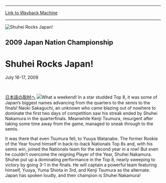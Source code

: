 
---
[Link to Wayback Machine](https://web.archive.org/web/20160228033948/http://magic.wizards.com/en/events/coverage/jpnat09)

[_metadata_:description]:- " "
[_metadata_:generator]:- "Drupal 7 (http://drupal.org)"
[_metadata_:node]:- "496671"
[_metadata_:source]:- "div-block-system-main"
[_metadata_:title]:- "Shuhei Rocks Japan!"
[_metadata_:wayback_capture_timestamp]:- "2016-02-28 03:39:48"
[_metadata_:wayback_raw_url]:- "https://web.archive.org/web/20160228033948id_/http://magic.wizards.com/en/events/coverage/jpnat09"
[_metadata_:wayback_url]:- "http://magic.wizards.com/en/events/coverage/jpnat09"
---







![Shuhei Rocks Japan!](https://media.magic.wizards.com/images/banner/large_1_4.jpg)





2009 Japan Nation Championship
------------------------------


Shuhei Rocks Japan!
===================




July 16-17, 2009












 


[日本語の取材へ](/en/articles/archive/event-coverage/pro-tour%E2%80%93amsterdam-standard-qualifier-season-top-8-decklists-2010-05)
![](https://media.magic.wizards.com/image_legacy_migration/mtg/images/daily/events/jpnat09/End_Nakamura.jpg)What a weekend! In a star studded Top 8, it was some of Japan’s biggest names advancing from the quarters to the semis to the finals! Naoki Sakaguchi, an unknown who came blazing out of nowhere to dominate the first two days of competition saw his streak ended by Shuhei Nakamura in the quarterfinals. Meanwhile Kenji Tsumura, resurgent after taking some time away from the game, managed to sneak through to the semis.


It was there that even Tsumura fell, to Yuuya Watanabe. The former Rookie of the Year found himself in back-to-back Nationals Top 8s and, with his semis win, joined the Nationals team for the second year in a row! But even he couldn’t overcome the reigning Player of the Year, Shuhei Nakamura. Shuhei put up a dominating performance in the Top 8, nearly sweeping to victory by going 3-1 in the finals. He will captain a powerful team featuring himself, Yuuya, Yuma Shiota in 3rd, and Kenji Tsumura as the alternate. Japan has spoken loudly, and their champion is Shuhei Nakamura!


  

 

